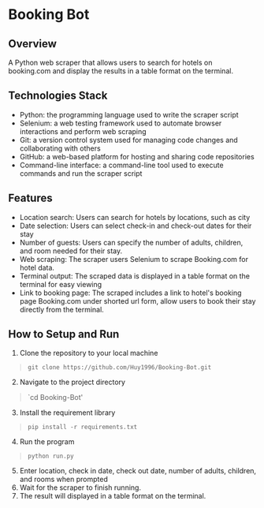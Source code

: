 # Booking Bot

## Overview
A Python web scraper that allows users to search for hotels on booking.com and display the results in a table format on the terminal.

## Technologies Stack
* Python: the programming language used to write the scraper script
* Selenium: a web testing framework used to automate browser interactions and perform web scraping
* Git: a version control system used for managing code changes and collaborating with others
* GitHub: a web-based platform for hosting and sharing code repositories
* Command-line interface: a command-line tool used to execute commands and run the scraper script

## Features
* Location search: Users can search for hotels by locations, such as city
* Date selection: Users can select check-in and check-out dates for their stay
* Number of guests: Users can specify the number of adults, children, and room needed for their stay.
* Web scraping: The scraper users Selenium to scrape Booking.com for hotel data.
* Terminal output: The scraped data is displayed in a table format on the terminal for easy viewing
* Link to booking page: The scraped includes a link to hotel's booking page Booking.com under shorted url form, allow users to book their stay directly from the terminal.

## How to Setup and Run
1. Clone the repository to your local machine <br>
> `git clone https://github.com/Huy1996/Booking-Bot.git`
2. Navigate to the project directory
> `cd Booking-Bot'
3. Install the requirement library
> `pip install -r requirements.txt`
4. Run the program
> `python run.py`
5. Enter location, check in date, check out date, number of adults, children, and rooms when prompted
6. Wait for the scraper to finish running.
7. The result will displayed in a table format on the terminal.